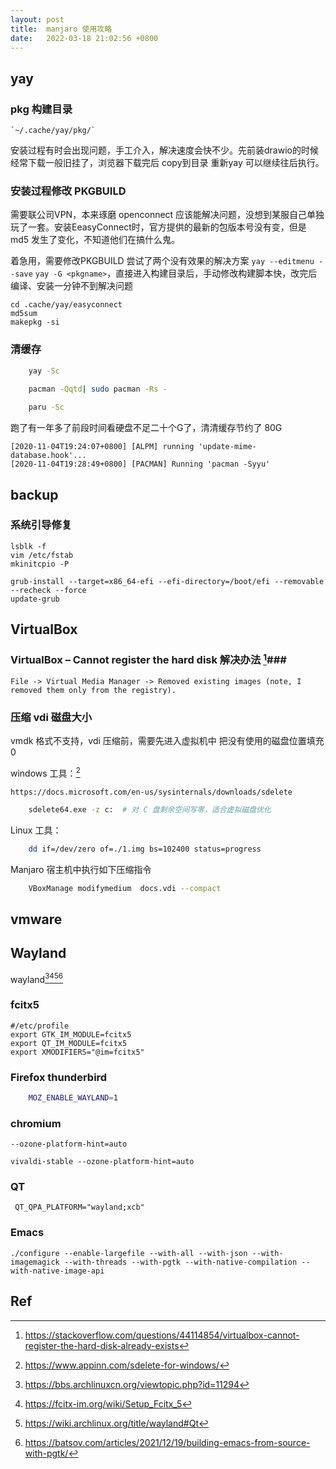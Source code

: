 ```yaml
---
layout: post
title:  manjaro 使用攻略
date:   2022-03-18 21:02:56 +0800
---
```



## yay ##

### pkg 构建目录 ###
   
    `~/.cache/yay/pkg/`
    
安装过程有时会出现问题，手工介入，解决速度会快不少。先前装drawio的时候经常下载一般旧挂了，浏览器下载完后 copy到目录 重新yay 可以继续往后执行。

### 安装过程修改 PKGBUILD ###

需要联公司VPN，本来琢磨 openconnect 应该能解决问题，没想到某服自己单独玩了一套。安装EeasyConnect时，官方提供的最新的包版本号没有变，但是 md5 发生了变化，不知道他们在搞什么鬼。

着急用，需要修改PKGBUILD 尝试了两个没有效果的解决方案 `yay --editmenu --save` `yay -G <pkgname>`，直接进入构建目录后，手动修改构建脚本快，改完后编译、安装一分钟不到解决问题

```shell
cd .cache/yay/easyconnect
md5sum 
makepkg -si
```
    

### 清缓存 ###
```sh
    yay -Sc
    
    pacman -Qqtd| sudo pacman -Rs -

    paru -Sc
```

跑了有一年多了前段时间看硬盘不足二十个G了，清清缓存节约了 80G
    

```log
[2020-11-04T19:24:07+0800] [ALPM] running 'update-mime-database.hook'...
[2020-11-04T19:28:49+0800] [PACMAN] Running 'pacman -Syyu'
```
    
## backup ##

### 系统引导修复 ###

```shell
lsblk -f
vim /etc/fstab
mkinitcpio -P

grub-install --target=x86_64-efi --efi-directory=/boot/efi --removable --recheck --force
update-grub
```

## VirtualBox ##

### VirtualBox – Cannot register the hard disk 解决办法 [^1]###

    File -> Virtual Media Manager -> Removed existing images (note, I removed them only from the registry).

### 压缩 vdi 磁盘大小 ###

vmdk 格式不支持，vdi 压缩前，需要先进入虚拟机中 把没有使用的磁盘位置填充 0 

windows 工具：[^2]

    https://docs.microsoft.com/en-us/sysinternals/downloads/sdelete

```sh
    sdelete64.exe -z c:  # 对 C 盘剩余空间写零，适合虚拟磁盘优化
```
Linux 工具：

```sh
    dd if=/dev/zero of=./1.img bs=102400 status=progress 
```

Manjaro 宿主机中执行如下压缩指令

```sh
    VBoxManage modifymedium  docs.vdi --compact
```

[^1]: https://stackoverflow.com/questions/44114854/virtualbox-cannot-register-the-hard-disk-already-exists

## vmware ##

## Wayland ##

wayland[^3][^4][^5][^6]

### fcitx5 ###

```
#/etc/profile
export GTK_IM_MODULE=fcitx5
export QT_IM_MODULE=fcitx5
export XMODIFIERS="@im=fcitx5"
```

### Firefox thunderbird ###

```bash
    MOZ_ENABLE_WAYLAND=1
```

### chromium ###
    
    --ozone-platform-hint=auto
    
    vivaldi-stable --ozone-platform-hint=auto

### QT ###

     QT_QPA_PLATFORM="wayland;xcb"

### Emacs ###

    ./configure --enable-largefile --with-all --with-json --with-imagemagick --with-threads --with-pgtk --with-native-compilation --with-native-image-api
    
## Ref ##

[^2]: https://www.appinn.com/sdelete-for-windows/

[^3]: https://bbs.archlinuxcn.org/viewtopic.php?id=11294

[^4]: https://fcitx-im.org/wiki/Setup_Fcitx_5


[^5]: https://wiki.archlinux.org/title/wayland#Qt

[^6]: https://batsov.com/articles/2021/12/19/building-emacs-from-source-with-pgtk/
